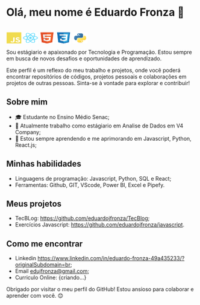 # Olá, meu nome é Eduardo Fronza 👋

<div style="display: inline_block"><br>
  <img align="center" alt="Eduardo-Js" height="30" width="40" src="https://raw.githubusercontent.com/devicons/devicon/master/icons/javascript/javascript-plain.svg">
  <img align="center" alt="Eduardo-React" height="30" width="40" src="https://raw.githubusercontent.com/devicons/devicon/master/icons/react/react-original.svg">
  <img align="center" alt="Eduardo-HTML" height="30" width="40" src="https://raw.githubusercontent.com/devicons/devicon/master/icons/html5/html5-original.svg">
  <img align="center" alt="Eduardo-CSS" height="30" width="40" src="https://raw.githubusercontent.com/devicons/devicon/master/icons/css3/css3-original.svg">
  <img align="center" alt="Eduardo-Python" height="30" width="40" src="https://raw.githubusercontent.com/devicons/devicon/master/icons/python/python-original.svg">
</div>

Sou estágiario e apaixonado por Tecnologia e Programação. Estou sempre em busca de novos desafios e oportunidades de aprendizado.

Este perfil é um reflexo do meu trabalho e projetos, onde você poderá encontrar repositórios de códigos, projetos pessoais e colaborações em projetos de outras pessoas. Sinta-se à vontade para explorar e contribuir!

## Sobre mim

- 🎓 Estudante no Ensino Médio Senac;
- 💼 Atualmente trabalho como estágiario em Analise de Dados em V4 Company;
- 🌱 Estou sempre aprendendo e me aprimorando em Javascript, Python, React.js;


## Minhas habilidades

- Linguagens de programação: Javascript, Python, SQL e React;
- Ferramentas: Github, GIT, VScode, Power BI, Excel e Pipefy.

## Meus projetos

- TecBLog: https://github.com/eduardojfronza/TecBlog;
- Exercícios Javascript: https://github.com/eduardojfronza/javascript.

## Como me encontrar

- Linkedin https://www.linkedin.com/in/eduardo-fronza-49a435233/?originalSubdomain=br;
- Email edujfronza@gmail.com;
- Curriculo Online: {criando...}

Obrigado por visitar o meu perfil do GitHub! Estou ansioso para colaborar e aprender com você. 😊


